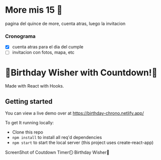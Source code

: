 # More mis 15 🎉
pagina del quince de more, cuenta atras, luego la invitacion

### Cronograma
- [x] cuenta atras para el dia del cumple
- [ ] invitacion con fotos, mapa, etc

# 🎉Birthday Wisher with Countdown!🎉

Made with React with Hooks.

## Getting started

You can view a live demo over at https://birthday-chrono.netlify.app/

To get It running locally:

- Clone this repo
- `npm install` to install all req'd dependencies
- `npm start` to start the local server (this project uses create-react-app)

ScreenShot of Coutdown Timer⏲️
Birthday Wisher🎂

